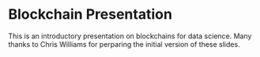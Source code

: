 # Blockchain Presentation

This is an introductory presentation on blockchains for data science. Many thanks to Chris Williams for perparing the initial version of these slides.
